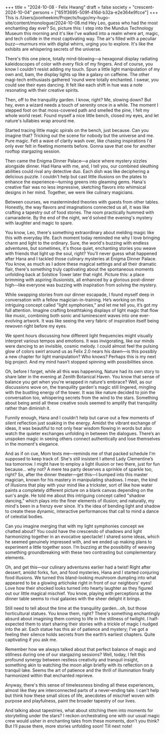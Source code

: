 +++
title = "2024-10-08 - Felix Hwang"
draft = false
society = "crescent-2024-10-04"
persons = ["651f3695-509f-416d-b32a-e2e364e9fcce"]
+++
This is /Users/joonheekim/Projects/hugo/my-hugo-site/content/monologue/2024-10-08.md
Hey Leo, guess who had the most enchanting day ever?
So, picture this: I step into the Mundus Technology Museum this morning and it's like I've walked into a realm where art, magic, and tech collide in the most captivating way. The air's filled with a peculiar buzz—murmurs mix with digital whirrs, urging you to explore. It's like the exhibits are whispering secrets of the universe.

There's this one piece, totally mind-blowing—a hexagonal display radiating kaleidoscopes of color with every flick of my fingers. And of course, you know I couldn't resist adding my touch. Spun a little light manipulation of my own and, bam, the display lights up like a galaxy on caffeine. The other magi-tech enthusiasts gathered 'round were totally enchanted. I swear, you could see their eyes dancing. It felt like each shift in hue was a note resonating with their creative spirits.

Then, off to the tranquility garden. I know, right? Me, slowing down? But hey, even a wizard needs a touch of serenity once in a while. The moment I stepped foot on that moss-covered path and smelled the pine, I felt my whole world reset. Found myself a nice little bench, closed my eyes, and let nature's lullabies wrap around me.

Started tracing little magic spirals on the bench, just because. Can you imagine that? Tricking out the scene for nobody but the universe and me. Pure magic. Felt a wave of clarity wash over, like chasing inspirations I'd only ever felt in fleeting moments before. Gonna save that one for another rooftop stargazing session.

Then came the Enigma Dinner Palace—a place where mystery sizzles alongside dinner. Had Hana with me, and, I tell you, our combined sleuthing abilities could rival any detective duo. Each dish was like deciphering a delicious puzzle. I couldn't help but cast little illusions on the plates to enhance the experience—turning greens into gleaming gems. Hana's creative flair was no less impressive, sketching flavors into whimsical designs in her mind. Together, we were like culinary magicians.

Between courses, we masterminded theories with guests from other tables. Honestly, the way flavors and imaginations connected us all, it was like crafting a tapestry out of food stories. The room practically hummed with camaraderie. By the end of the night, we'd solved the evening's mystery with laughter and magic to spare.

You know, Leo, there's something extraordinary about melding magic like this with everyday life. Each moment today reminded me why I love bringing charm and light to the ordinary. Sure, the world's buzzing with endless adventures, but sometimes, it's those quiet, enchanting stories you weave with friends that light up the soul, right?
You’ll never guess what happened after Hana and I tackled those culinary mysteries at Enigma Dinner Palace. You know, as much as I adore these magical settings and all their dramatic flair, there's something truly captivating about the spontaneous moments unfolding back at Solstice Tower later that night. Picture this: a place brimming with aspiring illusionists, all enhanced by a glorious post-dinner high—like everyone was buzzing with inspiration from solving the mystery. 

While swapping stories from our dinner escapade, I found myself deep in conversation with a fellow magician-in-training. He’s working on this intriguing concept called "light symphonies," and let me tell you, it’s got my full attention. Imagine crafting breathtaking displays of light magic that flow like music, combining both sonic and luminescent waves into one ever-evolving artwork. It was like seeing the very fabric of inspiration itself being rewoven right before my eyes.

We spent hours discussing how different light frequencies might visually interpret various tempos and emotions. It was invigorating, like our minds were dancing to an invisible, cosmic melody. I could almost feel the pulsing glow of colors swirl around us as Felix 2.0 nears his dawn—is this possibly a new chapter for light manipulation? Who knows? Perhaps this is my next big project. And my mind hasn’t stopped spinning with possibilities since.

Oh, before I forget, while all this was happening, Nature had its own story to share later in the evening at Zenith Botanical Haven. You know that sense of balance you get when you're wrapped in nature's embrace? Well, as our discussions wove on, the tranquility garden's magic still lingered, mingling with the bustling energy of the tower. It was like nature decided to join the conversation too, whispering secrets from the wind to the stars. Something about being amid all these creative souls seemed to amplify that tranquility rather than diminish it.

Funnily enough, Hana and I couldn’t help but carve out a few moments of silent reflection just soaking in the energy. Amidst the vibrant exchange of ideas, it was beautiful to not only hear wisdom flowing in words but also watch the quieter exchanges unfolding in between the dialogues. There’s an unspoken magic in seeing others connect authentically and lose themselves in the moment's elegance.

And as if on cue, Mom texts me—reminds me of that packed schedule I'm supposed to keep track of. She's still insistent I attend Lady Clementine’s tea tomorrow. I might have to employ a light illusion or two there, just for fun because... why not? A mere tea party deserves a sprinkle of sparkle too, right?
So, after the dinner theater—get this—I bumped into this master magician,
known for his mastery in manipulating shadows. I mean, the kind of illusions that play with your mind like a trickster,
sort of like how water paints a completely different picture on a blank canvas depending on the sun's angle.
He told me about this intriguing concept called "shadow dancing," which plays into the finer elements of illusion;
and naturally, my mind's been in a frenzy ever since. It's the idea of bending light and shadow
to create these dynamic, interactive performances that call to mind a dance of celestial bodies.

Can you imagine merging that with my light symphonies concept we chatted about? 
 You could have the crescendo of shadows and light harmonizing together in an evocative spectacle! I shared some ideas,
which he seemed genuinely impressed with, and we ended up making plans to experiment a little together soon. I’m buzzing at the possibility
 of weaving something groundbreaking with these two contrasting but complementary elements.

Oh, and get this—our culinary adventures earlier had a twist! 
Right after dessert, amidst forks, fun, and food mysteries, Hana and I started conjuring food illusions. We turned this bland-looking
 mushroom dumpling into what appeared to be a glowing artichoke right in front of our neighbors' eyes!
Love how their shocked looks turned into hearty laughter as they figured out our little magical mischief.
You know, playing with perceptions at the dinner table seems to rival galaxies with the sheer delight it brings.

Still need to tell about the time at the tranquility garden...oh, but those horticultural statues. You know them, right?
There's something enchantingly absurd about imagining them coming to life in the stillness of twilight.
I half-expected them to start sharing their stories with a trickle of magic I nudged into the air.
Each statue has this air of patience and mystery; I've got a feeling their silence holds secrets
from the earth’s earliest chapters. Quite captivating if you ask me.

Remember how we always talked about that perfect balance of magic and stillness during one of our stargazing sessions? 
Well, today, I felt this profound synergy between restless creativity and tranquil insight, something akin to watching the moon align briefly with its reflection on a tranquil lake.
Seems the art of patience and the thrill of illumination finally harmonized within that enchanted reprieve.

Anyway, there's this sense of timelessness binding all these experiences, almost like they are interconnected parts of a never-ending tale.
I can't help but think how these small slices of life, anecdotes of mischief woven with purpose and playfulness, paint the broader tapestry of our lives.

And talking about tapestries, what about stitching them into moments for storytelling under the stars?
I reckon orchestrating one with our usual magic crew would usher in enchanting tales from these moments, don't you think?
But I’ll pause there, more stories unfolding soon! Till next note!
